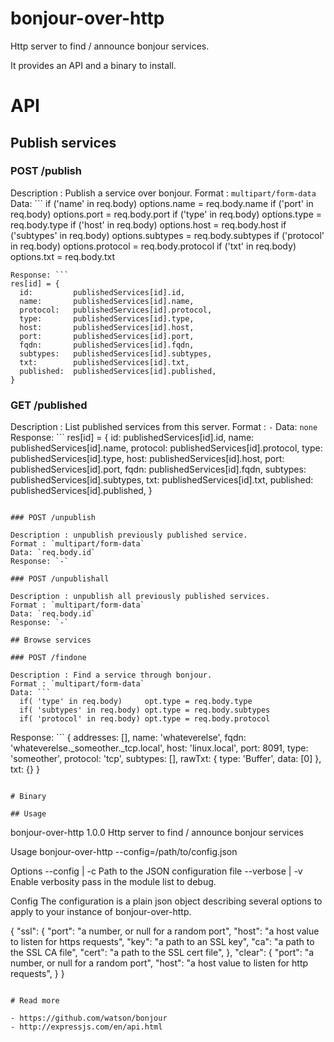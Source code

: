 # bonjour-over-http
Http server to find / announce bonjour services.

It provides an API and a binary to install.

# API

## Publish services
### POST /publish

Description : Publish a service over bonjour.
Format : `multipart/form-data`
Data: ```
  if ('name' in req.body)       options.name = req.body.name
  if ('port' in req.body)       options.port = req.body.port
  if ('type' in req.body)       options.type = req.body.type
  if ('host' in req.body)       options.host = req.body.host
  if ('subtypes' in req.body)   options.subtypes = req.body.subtypes
  if ('protocol' in req.body)   options.protocol = req.body.protocol
  if ('txt' in req.body)        options.txt = req.body.txt
```
Response: ```
res[id] = {
  id:         publishedServices[id].id,
  name:       publishedServices[id].name,
  protocol:   publishedServices[id].protocol,
  type:       publishedServices[id].type,
  host:       publishedServices[id].host,
  port:       publishedServices[id].port,
  fqdn:       publishedServices[id].fqdn,
  subtypes:   publishedServices[id].subtypes,
  txt:        publishedServices[id].txt,
  published:  publishedServices[id].published,
}
```

### GET /published

Description : List published services from this server.
Format : `-`
Data: `none`
Response: ```
res[id] = {
  id:         publishedServices[id].id,
  name:       publishedServices[id].name,
  protocol:   publishedServices[id].protocol,
  type:       publishedServices[id].type,
  host:       publishedServices[id].host,
  port:       publishedServices[id].port,
  fqdn:       publishedServices[id].fqdn,
  subtypes:   publishedServices[id].subtypes,
  txt:        publishedServices[id].txt,
  published:  publishedServices[id].published,
}
```

### POST /unpublish

Description : unpublish previously published service.
Format : `multipart/form-data`
Data: `req.body.id`
Response: `-`

### POST /unpublishall

Description : unpublish all previously published services.
Format : `multipart/form-data`
Data: `req.body.id`
Response: `-`

## Browse services

### POST /findone

Description : Find a service through bonjour.
Format : `multipart/form-data`
Data: ```
  if( 'type' in req.body)     opt.type = req.body.type
  if( 'subtypes' in req.body) opt.type = req.body.subtypes
  if( 'protocol' in req.body) opt.type = req.body.protocol
```
Response: ```
{
  addresses: [],
   name: 'whateverelse',
   fqdn: 'whateverelse._someother._tcp.local',
   host: 'linux.local',
   port: 8091,
   type: 'someother',
   protocol: 'tcp',
   subtypes: [],
   rawTxt: { type: 'Buffer', data: [0] },
   txt: {}
}
```

# Binary

## Usage

```
bonjour-over-http 1.0.0
  Http server to find / announce bonjour services

Usage
  bonjour-over-http --config=/path/to/config.json

Options
  --config  | -c   Path to the JSON configuration file
  --verbose | -v   Enable verbosity pass in the module list to debug.

Config
  The configuration is a plain json object describing several options to
  apply to your instance of bonjour-over-http.

  {
    "ssl": {
      "port": "a number, or null for a random port",
      "host": "a host value to listen for https requests",
      "key": "a path to an SSL key",
      "ca": "a path to the SSL CA file",
      "cert": "a path to the SSL cert file",
    },
    "clear": {
      "port": "a number, or null for a random port",
      "host": "a host value to listen for http requests",
    }
  }
```

# Read more

- https://github.com/watson/bonjour
- http://expressjs.com/en/api.html
